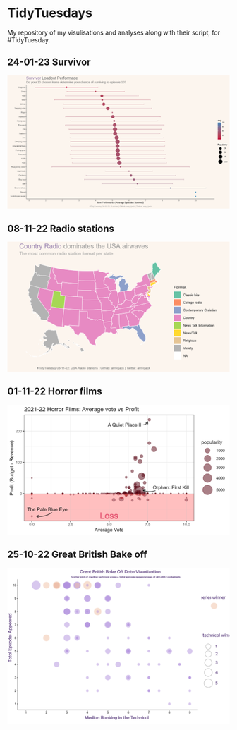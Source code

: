# TidyTuesdays

My repository of my visulisations and analyses along with their script, for #TidyTuesday. 

## 24-01-23 Survivor

![This is an image](https://github.com/amycjack/TidyTuesdays/blob/main/24.01.23%20Survivor/Rplot03.png)

## 08-11-22 Radio stations

![This is an image](https://github.com/amycjack/TidyTuesdays/blob/main/08.11.22%20Radio%20Stations/map10112022.png)

## 01-11-22 Horror films

![This is an image](https://github.com/amycjack/TidyTuesdays/blob/main/01.11.22%20Horror%20Film/p04112022.png)


## 25-10-22 Great British Bake off

![This is an image](https://github.com/amycjack/TidyTuesdays/blob/main/25.10.22%20GBBO/gbbo3.png)

